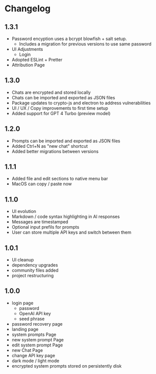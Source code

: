 # Changelog

## 1.3.1

- Password encyption uses a bcrypt blowfish + salt setup. 
  - Includes a migration for previous versions to use same password
- UI Adjustments
  - Login
- Adopted ESLint + Pretter
- Attribution Page

## 1.3.0

- Chats are encrypted and stored locally
- Chats can be imported and exported as JSON files
- Package updates to crypto-js and electron to address vulnerabilities
- UI / UX / Copy improvements to first time setup
- Added support for GPT 4 Turbo (preview model)

## 1.2.0

- Prompts can be imported and exported as JSON files
- Added Ctrl+N as "new chat" shortcut
- Added better migrations between versions

## 1.1.1

- Added file and edit sections to native menu bar
- MacOS can copy / paste now

## 1.1.0

- UI evolution
- Markdown / code syntax highlighting in AI responses
- Messages are timestamped
- Optional input prefils for prompts
- User can store multiple API keys and switch between them

## 1.0.1

- UI cleanup
- dependency upgrades
- community files added
- project restructuring

## 1.0.0

- login page
  - password
  - OpenAI API key
  - seed phrase
- password recovery page
- landing page
- system prompts Page
- new system prompt Page
- edit system prompt Page
- new Chat Page
- change API key page
- dark mode / light mode
- encrypted system prompts stored on persistently disk
